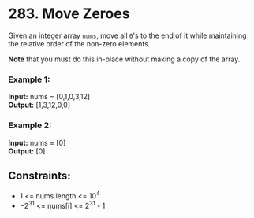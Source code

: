 # 283. Move Zeroes

Given an integer array `nums`, move all `0`'s to the end of it while maintaining the relative order of the non-zero elements.

**Note** that you must do this in-place without making a copy of the array.

### Example 1:
**Input:** nums = [0,1,0,3,12]  
**Output:** [1,3,12,0,0]

### Example 2:
**Input:** nums = [0]  
**Output:** [0]
 
## Constraints:
- 1 <= nums.length <= $10^4$
- $-2^{31}$ <= nums[i] <= $2^{31}$ - 1